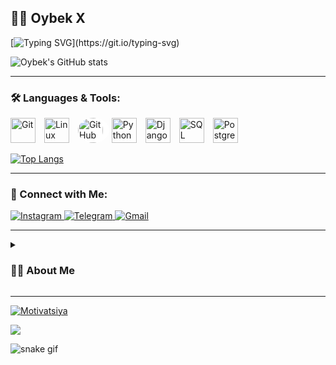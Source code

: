 ## 🏄‍♂️ Oybek X

[![Typing SVG](https://readme-typing-svg.herokuapp.com?color=%23F78C6B&lines=Loading+Backend+Wizard...;Level+Up+in+Django+%26+PostgreSQL;Debugging+One+Bug+at+a+Time!)](https://git.io/typing-svg)

![Oybek's GitHub stats](https://github-readme-stats.vercel.app/api?username=oybek1100&hide=contribs,prs&show_icons=true&theme=tokyonight)

---

### 🛠️ Languages & Tools:

<p align="left">
    <img alt="Git" width="40px" style="padding-right:10px;" src="https://cdn.jsdelivr.net/gh/devicons/devicon/icons/git/git-original.svg" />
    <img alt="Linux" width="40px" style="padding-right:10px;" src="https://cdn.jsdelivr.net/gh/devicons/devicon/icons/linux/linux-original.svg" />
    <img alt="GitHub" width="40px" style="padding-right:10px; background-color: white; border-radius: 50%;" src="https://github.githubassets.com/images/modules/logos_page/GitHub-Mark.png" />
    <img alt="Python" width="40px" style="padding-right:10px;" src="https://cdn.jsdelivr.net/gh/devicons/devicon/icons/python/python-original.svg" />
    <img alt="Django" width="40px" style="padding-right:10px;" src="https://cdn.jsdelivr.net/gh/devicons/devicon/icons/django/django-plain.svg" />
    <img alt="SQL" width="40px" style="padding-right:10px;" src="https://cdn.jsdelivr.net/gh/devicons/devicon/icons/mysql/mysql-original.svg" />
    <img alt="PostgreSQL" width="40px" style="padding-right:10px;" src="https://cdn.jsdelivr.net/gh/devicons/devicon/icons/postgresql/postgresql-original.svg" />
</p>

[![Top Langs](https://github-readme-stats.vercel.app/api/top-langs/?username=oybek1100&layout=compact&theme=tokyonight)](https://github.com/anuraghazra/github-readme-stats)

---

### 🚀 Connect with Me:

<p align="left">
  <!-- Instagram Badge -->
  <a href="https://www.instagram.com/niroxp" target="_blank">
    <img alt="Instagram" src="https://img.shields.io/badge/Instagram-Follow-red?logo=instagram&logoColor=white" />
  </a>

  <!-- Telegram Badge -->
  <a href="https://t.me/vrkh13" target="_blank">
    <img alt="Telegram" src="https://img.shields.io/badge/Telegram-Chat-blue?logo=telegram&logoColor=white" />
  </a>

  <!-- Gmail Badge -->
  <a href="mailto:oybek20051113@gmail.com">
    <img alt="Gmail" src="https://img.shields.io/badge/Email-Contact-red?logo=gmail&logoColor=white" />
  </a>
</p>


---

<details>
 <summary><h3>👨‍💻 About Me</h3></summary>

💻 Backend Developer | Python 🐍 | Django | PostgreSQL | Always optimizing code & performance!

📌 Passionate about clean code, database optimization, and scalable backend solutions.

🎯 Currently improving my **PostgreSQL skills** and working on advanced **Django projects**.

🧩 Love solving algorithmic challenges and debugging complex backend issues.

</details>

---

[![Motivatsiya](https://quotes-github-readme.vercel.app/api?type=horizontal&theme=dark)](https://github.com/piyushsuthar/github-readme-quotes)




![](https://komarev.com/ghpvc/?username=USERNAME&color=blue)




![snake gif](https://github.com/YOUR_USERNAME/YOUR_USERNAME/blob/output/github-contribution-grid-snake.gif)



<!--
**oybek1100/oybek1100** is a ✨ _special_ ✨ repository because its `README.md` (this file) appears on your GitHub profile.
-->
